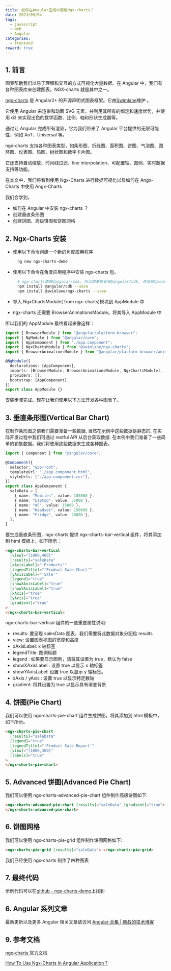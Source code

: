 ```yaml
---
title: 如何在Angular应用中使用Ngx-charts？
date: 2023/09/04
tags:
  - javascript
  - web
  - Angular
categories:
  - frontend
reward: true
---
```


## 1. 前言

图表帮助我们以易于理解和交互的方式可视化大量数据。在 Angular 中，我们有各种图表库来创建图表。NGX-charts 就是其中之一。

[ngx-charts](https://swimlane.github.io/ngx-charts/#/ngx-charts/) 是 Angular2+ 的开源声明式图表框架。它由[Swimlane](https://swimlane.com/)维护 。

<!-- more -->

它使用 Angular 来渲染和动画 SVG 元素，并利用其所有的绑定和速度优势，并使用 d3 来实现出色的数学函数、比例、轴和形状生成器等。

通过让 Angular 完成所有渲染，它为我们带来了 Angular 平台提供的无限可能性，例如 AoT、Universal 等。

ngx-charts 支持各种图表类型，如条形图、折线图、面积图、饼图、气泡图、圆环图、仪表图、热图、树状图和数字卡片图。

它还支持自动缩放、时间线过滤、line interpolation、可配置轴、图例、实时数据支持等功能。

在本文中，我们将看到使用 Ngx-Charts 进行数据可视化以及如何在 Angx-Charts 中使用 Angx-Charts

我们会学到，

- 如何在 Angular 中安装 ngx-charts ？
- 创建垂直条形图
- 创建饼图、高级饼图和饼图网格

## 2. Ngx-Charts 安装

- 使用以下命令创建一个新的角度应用程序

  ```bash
    ng new ngx-charts-demo
  ```

- 使用以下命令在角度应用程序中安装 ngx-charts 包。

  ```bash
    # ngx-charts依赖@angular/cdk, 所以需要先安装@angular/cdk, 再安装@swimlane/ngx-charts
    npm install @angular/cdk --save
    npm install @swimlane/ngx-charts --save
  ```

- 导入 NgxChartsModule( from ngx-charts)模块到 AppModule 中
- ngx-charts 还需要 BrowserAnimationsModule。将其导入 AppModule 中

所以我们的 AppModule 最终看起来像这样：

```ts
import { BrowserModule } from "@angular/platform-browser";
import { NgModule } from "@angular/core";
import { AppComponent } from "./app.component";
import { NgxChartsModule } from "@swimlane/ngx-charts";
import { BrowserAnimationsModule } from "@angular/platform-browser/animations";

@NgModule({
  declarations: [AppComponent],
  imports: [BrowserModule, BrowserAnimationsModule, NgxChartsModule],
  providers: [],
  bootstrap: [AppComponent],
})
export class AppModule {}
```

安装步骤完成。现在让我们使用以下方法开发各种图表了。

## 3. 垂直条形图(Vertical Bar Chart)

在制作条形图之前我们需要准备一些数据, 当然在示例中这些数据是静态的, 在实际开发过程中我们可通过 restful API 从后台获取数据.
在本例中我们准备了一些简单的销售数据。我们将使用这些数据来生成各种图表。

```ts
import { Component } from "@angular/core";

@Component({
  selector: "app-root",
  templateUrl: "./app.component.html",
  styleUrls: ["./app.component.css"],
})
export class AppComponent {
  saleData = [
    { name: "Mobiles", value: 105000 },
    { name: "Laptop", value: 55000 },
    { name: "AC", value: 15000 },
    { name: "Headset", value: 150000 },
    { name: "Fridge", value: 20000 },
  ];
}
```

要生成垂直条形图，ngx-charts 提供 ngx-charts-bar-vertical 组件，将其添加到 html 模板上，如下所示：

```html
<ngx-charts-bar-vertical
  [view]="[1000,400]"
  [results]="saleData"
  [xAxisLabel]="'Products'"
  [legendTitle]="'Product Sale Chart'"
  [yAxisLabel]="'Sale'"
  [legend]="true"
  [showXAxisLabel]="true"
  [showYAxisLabel]="true"
  [xAxis]="true"
  [yAxis]="true"
  [gradient]="true"
>
</ngx-charts-bar-vertical>
```

ngx-charts-bar-vertical 组件的一些重要属性说明:

- results: 要呈现 salesData 图表，我们需要将此数据对象分配给 results
- view: 设置图表视图的宽度和高度
- xAxisLabel: x 轴标签
- legendTitle: 图例标题
- legend : 如果要显示图例，请将其设置为 true，默认为 false
- showXAxisLabel : 设置 true 以显示 x 轴标签
- showYAxisLabel: 设置 true 以显示 y 轴标签。
- xAxis / yAxis : 设置 true 以显示特定数轴
- gradient: 将其设置为 true 以显示具有渐变背景

## 4. 饼图(Pie Chart)

我们可以使用 ngx-charts-pie-chart 组件生成饼图。将其添加到 html 模板中，如下所示。

```html
<ngx-charts-pie-chart
  [results]="saleData"
  [legend]="true"
  [legendTitle]="'Product Sale Report'"
  [view]="[1000,300]"
  [labels]="true"
>
</ngx-charts-pie-chart>
```

## 5. Advanced 饼图(Advanced Pie Chart)

我们可以使用 ngx-charts-advanced-pie-chart 组件制作高级饼图如下:

```html
<ngx-charts-advanced-pie-chart [results]="saleData" [gradient]="true">
</ngx-charts-advanced-pie-chart>
```

## 6. 饼图网格

我们可以使用 ngx-charts-pie-grid 组件制作饼图网格如下:

```html
<ngx-charts-pie-grid [results]="saleData"> </ngx-charts-pie-grid>
```

我们已经使用 ngx-charts 制作了四种图表

## 7. 最终代码

示例代码可以在[github - ngx-charts-demo](https://github.com/ngdevelop-tech/ngx-charts-demo)上找到

## 6. Angular 系列文章

最新更新以及更多 Angular 相关文章请访问 [Angular 合集 | 鹏叔的技术博客](https://www.pengtech.net/angular/)

## 9. 参考文档

[ngx-charts 官方文档](https://swimlane.gitbooks.io/ngx-charts/content/)

[How To Use Ngx-Charts In Angular Application ?](https://www.ngdevelop.tech/how-to-use-ngx-charts-in-angular)

